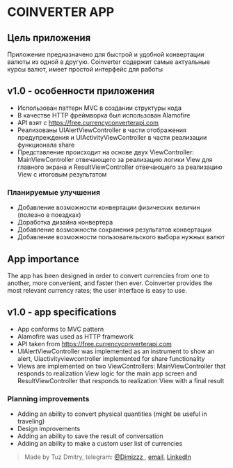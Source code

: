 # COINVERTER APP


## Цель приложения

Приложение предназначено для быстрой и удобной конвертации валюты из одной в другую. Coinverter содержит самые актуальные курсы валют, имеет простой интерфейс для работы

## v1.0 - особенности приложения 

* Использован паттерн MVC в создании структуры кода
* В качестве HTTP фреймворка был использован Alamofire
* API взят c https://free.currencyconverterapi.com
* Реализованы UIAlertViewController в части отображения предупреждения и UIActivityViewController в части реализации функционала share
* Представление происходит на основе двух ViewController: MainViewController отвечающего за реализацию логики View для главного экрана и ResultViewController отвечающего за реализацию View с итоговым результатом

### Планируемые улучшения

* Добавление возможности конвертации физических величин (полезно в поездках)
* Доработка дизайна конвертера
* Добавление возможности сохранения результатов конвертации
* Добавление возможности пользовательского выбора нужных валют

## App importance

The app has been designed in order to convert currencies from one to another, more convenient, and faster then ever. Coinverter provides the most relevant currency rates; the user interface is easy to use.

## v1.0 - app specifications

* App conforms to MVC pattern
* Alamofire was used as HTTP framework 
* API  taken from https://free.currencyconverterapi.com
* UIAlertViewController was implemented as an instrument to show an alert, Uiactivityviewcontroller  implemented for share functionality
* Views are implemented on two ViewControllers: MainViewController that responds to realization View logic for the main app screen and ResultViewController that responds to realization View with a final result

### Planning improvements

* Adding an ability to convert physical quantities (might be useful in traveling)
* Design improvements
* Adding an ability to save the result of conversation
* Adding an ability to make a custom user list of currencies

>Made by Tuz Dmitry, telegram: [@Dimizzz ](https://t.me/Dimizzz), [email](mailto:tuzmitya228@gmail.com), [LinkedIn](https://www.linkedin.com/in/dmitriy-tuz-b63bb1107/)




